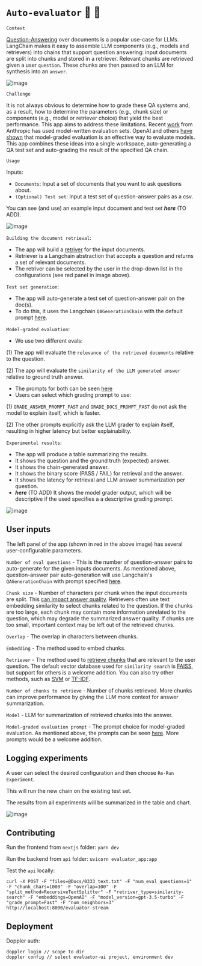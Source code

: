 # `Auto-evaluator` :brain: :memo:

`Context`

[Question-Answering](https://python.langchain.com/en/latest/use_cases/question_answering.html) over documents is a popular use-case for LLMs. LangChain  makes it easy to assemble LLM components (e.g., models and retrievers) into chains that support question answering: input documents are split into chunks and stored in a retriever. Relevant chunks are retrieved given a user `question`. These chunks are then passed to an LLM for synthesis into an `answer`.

![image](https://user-images.githubusercontent.com/122662504/233764113-f0f55ffd-49cc-4b61-b371-1afb1c644a1f.png)
 
 `Challenge`
  
It is not always obvious to determine how to grade these QA systems and, as a result, how to determine the parameters (e.g., chunk size) or components (e.g., model or retriever choice) that yield the best performance. This app aims to address these limitations. Recent [work](https://arxiv.org/abs/2212.09251) from Anthropic has used model-written evaluation sets. OpenAI and others [have shown](https://github.com/openai/evals/blob/main/evals/registry/modelgraded/closedqa.yaml) that model-graded evaluation is an effective way to evaluate models. This app combines these ideas into a single workspace, auto-generating a QA test set and auto-grading the result of the specified QA chain.

`Usage`

Inputs:

* `Documents`: Input a set of documents that you want to ask questions about.
* `(Optional) Test set`: Input a test set of question-answer pairs as a csv.

You can see (and use) an example input document and test set ***here*** (TO ADD).

![image](https://user-images.githubusercontent.com/122662504/233793757-aa5772ff-39e2-4331-9c43-ed1321166c80.png)

`Building the document retrieval`:

* The app will build a [retriver](https://blog.langchain.dev/retrieval/) for the input documents. 
* Retriever is a Langchain abstraction that accepts a question and returns a set of relevant documents. 
* The retriver can be selected by the user in the drop-down list in the configurations (see red panel in image above).

`Test set generation`:

* The app will auto-generate a test set of question-answer pair on the doc(s). 
* To do this, it uses the Langchain `QAGenerationChain` with the default prompt [here](https://github.com/hwchase17/langchain/blob/master/langchain/chains/qa_generation/prompt.py). 

`Model-graded evaluation`: 

* We use two different evals: 

(1) The app will evaluate the `relevance of the retrieved documents` relative to the question.

(2) The app will evaluate the `similarity of the LLM generated answer` relative to ground truth answer.

* The prompts for both can be seen [here](https://github.com/dankolesnikov/evaluator-app/blob/main/api/text_utils.py)
* Users can select which grading prompt to use: 

(1) `GRADE_ANSWER_PROMPT_FAST` and `GRADE_DOCS_PROMPT_FAST` do not ask the model to explain itself, which is faster.

(2) The other prompts explicitly ask the LLM grader to explain itself, resulting in higher latency but better explainability. 

`Experimental results`:

* The app will produce a table summarizing the results.
* It shows the question and the ground truth (expected) answer.
* It shows the chain-generated answer.
* It shows the binary score (PASS / FAIL) for retrieval and the answer.
* It shows the latency for retrieval and LLM answer summarization per question. 
* ***here*** (TO ADD) It shows the model grader output, which will be descriptive if the used specifies a a descriptive grading prompt.

![image](https://user-images.githubusercontent.com/122662504/233794221-c1f3f663-4295-4432-8b7b-c6bd89c9c273.png)

## User inputs

The left panel of the app (shown in red in the above image) has several user-configurable parameters.

`Number of eval questions` - This is the number of question-answer pairs to auto-generate for the given inputs documents. As mentioned above, question-answer pair auto-generation will use Langchain's `QAGenerationChain` with prompt specified [here](https://github.com/hwchase17/langchain/blob/master/langchain/chains/qa_generation/prompt.py).

`Chunk size` - Number of characters per chunk when the input documents are split. This [can impact answer quality](https://lancemartin.notion.site/lancemartin/Q-A-assistant-limitations-f576bf55b61c44e0970330ac3883315e). Retrievers often use text embedding similarity to select chunks related to the question. If the chunks are too large, each chunk may contain more information unrelated to the question, which may degrade the summarized answer quality. If chunks are too small, important context may be left out of the retrieved chunks.

`Overlap` - The overlap in characters between chunks. 
 
`Embedding` - The method used to embed chunks.
 
`Retriever` - The method used to [retrieve chunks](https://blog.langchain.dev/retrieval/) that are relevant to the user question. The default vector database used for `similarity search` is [FAISS](https://github.com/dankolesnikov/evaluator-app/blob/235105642ff1d0ab15be87be7328df71b403268b/api/evaluator_app.py#L131), but support for others is a welcome addition. You can also try other methods, such as [SVM](https://twitter.com/karpathy/status/1647025230546886658) or [TF-IDF](https://en.wikipedia.org/wiki/Tf%E2%80%93idf).

`Number of chunks to retrieve` - Number of chunks retrieved. More chunks can improve performance by giving the LLM more context for answer summarization.

`Model` - LLM for summarization of retrieved chunks into the answer.

`Model-graded evaluation prompt` - The prompt choice for model-graded evaluation. As mentioned above, the prompts can be seen [here](https://github.com/dankolesnikov/evaluator-app/blob/main/api/text_utils.py). More prompts would be a welcome addition.

## Logging experiments 

A user can select the desired configuration and then choose `Re-Run Experiment`.

This will run the new chain on the existing test set.

The results from all experiments will be summarized in the table and chart.

![image](https://user-images.githubusercontent.com/122662504/233794169-0bf36f04-546d-465c-ab3c-17d24742572e.png)

## Contributing

Run the frontend from `nextjs` folder:
`yarn dev`

Run the backend from `api` folder:
`uvicorn evaluator_app:app`

Test the `api` locally:
```
curl -X POST -F "files=@Docs/0333_text.txt" -F "num_eval_questions=1" -F "chunk_chars=1000" -F "overlap=100" -F "split_method=RecursiveTextSplitter" -F "retriver_type=similarity-search" -F "embeddings=OpenAI" -F "model_version=gpt-3.5-turbo" -F "grade_prompt=Fast" -F "num_neighbors=3" http://localhost:8000/evaluator-stream
 ```

## Deployment

Doppler auth:

```
doppler login // scope to dir
doppler config // select evaluator-ui project, environment dev
```
